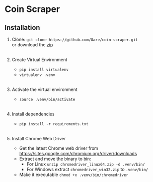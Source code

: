 # Coin Scraper

## Installation
1. Clone:
   `git clone https://github.com/Oare/coin-scraper.git`    
    or download the [zip](https://github.com/Oare/coin-scraper/archive/refs/heads/main.zip)<br/><br/>

2. Create Virtual Environment<br/> 
    - `pip install virtualenv`
    - `virtualenv .venv`<br/><br/>

3. Activate the virtual environment<br/>
    - `source .venv/bin/activate`<br/><br/>

4. Install dependencies<br/>
    - `pip install -r requirements.txt`<br/><br/>

5. Install Chrome Web Driver
    - Get the latest Chrome web driver from https://sites.google.com/chromium.org/driver/downloads
    - Extract and move the binary to bin: 
      - For Linux `unzip chromedriver_linux64.zip -d .venv/bin/`
      - For Windows extract `chromedriver_win32.zip` to `.venv/bin/`
    - Make it executable `chmod +x .venv/bin/chromedriver`<br/><br/>